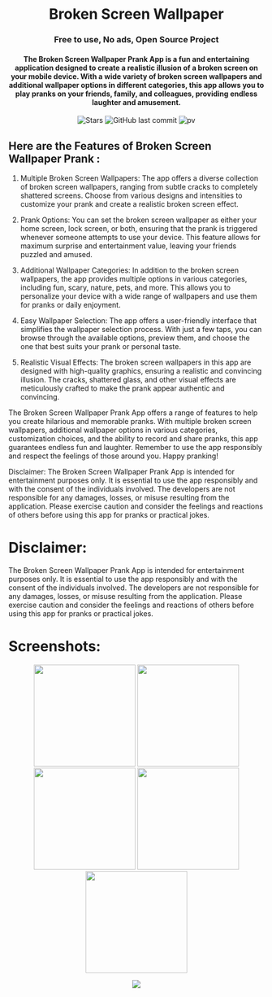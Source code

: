 <p align="center">
  <h1 align="center">Broken Screen Wallpaper</h1>
  <h3 align="center">Free to use, No ads, Open Source Project</h3>
  <h4 align="center">The Broken Screen Wallpaper Prank App is a fun and entertaining application designed to create a realistic illusion of a broken screen on your mobile device. With a wide variety of broken screen wallpapers and additional wallpaper options in different categories, this app allows you to play pranks on your friends, family, and colleagues, providing endless laughter and amusement.</h4>

<div align="center">

![Stars](https://img.shields.io/github/stars/AndroidWithRossyn/BrokenScreenWallpaper)
![GitHub last commit](https://img.shields.io/github/last-commit/AndroidWithRossyn/BrokenScreenWallpaper)
![pv](https://pageview.vercel.app/?github_repo=BrokenScreenWallpaper)


</div>



## Here are the Features of Broken Screen Wallpaper Prank :

1. Multiple Broken Screen Wallpapers:
The app offers a diverse collection of broken screen wallpapers, ranging from subtle cracks to completely shattered screens. Choose from various designs and intensities to customize your prank and create a realistic broken screen effect.

2. Prank Options:
You can set the broken screen wallpaper as either your home screen, lock screen, or both, ensuring that the prank is triggered whenever someone attempts to use your device. This feature allows for maximum surprise and entertainment value, leaving your friends puzzled and amused.

3. Additional Wallpaper Categories:
In addition to the broken screen wallpapers, the app provides multiple options in various categories, including fun, scary, nature, pets, and more. This allows you to personalize your device with a wide range of wallpapers and use them for pranks or daily enjoyment.

4. Easy Wallpaper Selection:
The app offers a user-friendly interface that simplifies the wallpaper selection process. With just a few taps, you can browse through the available options, preview them, and choose the one that best suits your prank or personal taste.

5. Realistic Visual Effects:
The broken screen wallpapers in this app are designed with high-quality graphics, ensuring a realistic and convincing illusion. The cracks, shattered glass, and other visual effects are meticulously crafted to make the prank appear authentic and convincing.

The Broken Screen Wallpaper Prank App offers a range of features to help you create hilarious and memorable pranks. With multiple broken screen wallpapers, additional wallpaper options in various categories, customization choices, and the ability to record and share pranks, this app guarantees endless fun and laughter. Remember to use the app responsibly and respect the feelings of those around you. Happy pranking!

Disclaimer:
The Broken Screen Wallpaper Prank App is intended for entertainment purposes only. It is essential to use the app responsibly and with the consent of the individuals involved. The developers are not responsible for any damages, losses, or misuse resulting from the application. Please exercise caution and consider the feelings and reactions of others before using this app for pranks or practical jokes.




# Disclaimer:

The Broken Screen Wallpaper Prank App is intended for entertainment purposes only. It is essential to use the app responsibly and with the consent of the individuals involved. The developers are not responsible for any damages, losses, or misuse resulting from the application. Please exercise caution and consider the feelings and reactions of others before using this app for pranks or practical jokes.



# Screenshots:

 <p align="center">
    <a>
      <img src="https://play-lh.googleusercontent.com/0YAA2xf2M-9NS0N7vdBN1CKfjmUgJilzWMpFvFSoi6J5w0PeZbeiJvwQ_sujhjEtYQ=w2560-h1440-rw" width="200" />
    </a>
 <a>
      <img src="https://play-lh.googleusercontent.com/mMKbPl120tOsGaewhAjMfXQKgnGDpayyb8fy2RfcI-_8ucwC__M8_HLthIE7wVkcHR1O=w2560-h1440-rw"  width="200" />
    </a>
  <a>
      <img src="https://play-lh.googleusercontent.com/ShuWj9tN82aGI8pwXrsQaanUH80LUPpcwyhiYgpwsABUC4xD-H-JOvEmbtQF3Z60Xxc=w2560-h1440-rw"  width="200" />
    </a>
     <a>
      <img src="https://play-lh.googleusercontent.com/F91DGBaWY-xD0mKrcZIY3hrIN_cqdlhIYL7LxDhaG6kzgJKZuZ_W6MRL2-Pj6WupMuM=w2560-h1440-rw"  width="200" />
    </a>
<a>
    <img src="https://play-lh.googleusercontent.com/rIdQx8t_ZLArW26eNOrRGkv4R5DhhNjRiphjiCIfZ5ck7w5RGBeg8DgjhqCYfjpyeyE=w2560-h1440-rw"  width="200" />
    </a>


  </p>


<p align="center">
  <img src="https://capsule-render.vercel.app/api?type=waving&color=gradient&height=60&section=footer"/>
</p>
  

